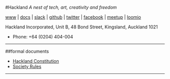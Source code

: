#Hackland
_A nest of tech, art, creativity and freedom_

[www](http://hackland.nz/) |
[docs](http://hackdocs.webrage.nz) |
[slack](https://hakland.slack.com) |
[github](https://github.com/HakLand/) |
[twitter](https://twitter.com/AKL_Hackspace/) |
[facebook](https://www.facebook.com/AuckHackspace/) |
[meetup](https://www.meetup.com/HackLand/) |
[loomio](https://www.loomio.org/g/awPnLYUt/hackland)

Hackland Incorporated, Unit B, 48 Bond Street, Kingsland, Auckland 1021

- Phone: +64 (0204) 404-004

---
##formal documents
- [Hackland Constitution](https://github.com/HakLand/Constitution)
- [Society Rules](https://github.com/HakLand/society_rules)



---
